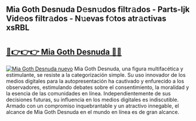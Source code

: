 ## Mia Goth Desnuda D𝚎sn𝚞dos filtr𝚊dos - Parts-Ijk Vid𝚎os filtr𝚊dos - N𝚞evas f𝚘tos atr𝚊ctivas xsRBL

# <h2><a href="http://mb7rwze.tromn.icu/?c=Mia+Goth+Desnuda">🔗👉👉👉 Mia Goth Desnuda 🔗🔗</a></h2>

[![Mia Goth Desnuda nuevo](https://i.imgur.com/pEAQMta.gif)](http://mb7rwze.tromn.icu/?c=Mia+Goth+Desnuda)
Mia Goth Desnuda, una figura multifacética y estimulante, se resiste a la categorización simple. Su uso innovador de los medios digitales para la autopresentación ha cautivado y enfurecido a los observadores, estimulando debates sobre el consentimiento, la moralidad y la esencia de las comunidades en línea. Independientemente de sus decisiones futuras, su influencia en los medios digitales es indiscutible. Armado con un compromiso inquebrantable y un atractivo innegable, el alcance de Mia Goth Desnuda en el mundo en línea es de gran alcance.
